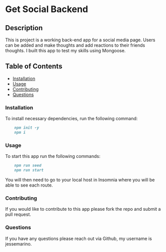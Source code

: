 # Get Social Backend

## Description

This is project is a working back-end app for a social media page. Users can be added and make thoughts and add reactions to their friends thoughts. I built this app to test my skills using Mongoose.

## Table of Contents

- [Installation](#installation)
- [Usage](#usage)
- [Contributing](#contributing)
- [Questions](#questions)

### Installation

To install necessary dependencies, run the following command:

```md
    npm init -y
    npm i
```

### Usage

To start this app run the following commands:

```md
    npm run seed
    npm run start
```

You will then need to go to your local host in Insomnia where you will be able to see each route.

### Contributing

If you would like to contribute to this app please fork the repo and submit a pull request.

### Questions

If you have any questions please reach out via Github, my username is jessemarino.
